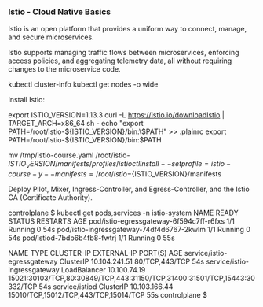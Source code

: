### Istio - Cloud Native Basics ### 

Istio is an open platform that provides a uniform way to connect, manage, and secure microservices. 

Istio supports managing traffic flows between microservices, enforcing access policies, and aggregating telemetry data, all without requiring changes to the microservice code.

kubectl cluster-info 
kubectl get nodes -o wide

Install Istio:

export ISTIO_VERSION=1.13.3 
curl -L https://istio.io/downloadIstio | TARGET_ARCH=x86_64 sh -
echo "export PATH=/root/istio-${ISTIO_VERSION}/bin:\$PATH" >> .plainrc
export PATH=/root/istio-${ISTIO_VERSION}/bin:$PATH

mv /tmp/istio-course.yaml /root/istio-${ISTIO_VERSION}/manifests/profiles/
istioctl install --set profile=istio-course -y --manifests=/root/istio-${ISTIO_VERSION}/manifests


Deploy Pilot, Mixer, Ingress-Controller, and Egress-Controller, and the Istio CA (Certificate Authority).


controlplane $ kubectl get pods,services -n istio-system
NAME                                        READY   STATUS    RESTARTS   AGE
pod/istio-egressgateway-6f594c7ff-r6fxs     1/1     Running   0          54s
pod/istio-ingressgateway-74df4d6767-2kwlm   1/1     Running   0          54s
pod/istiod-7bdb6b4fb8-fwtrj                 1/1     Running   0          55s

NAME                           TYPE           CLUSTER-IP      EXTERNAL-IP   PORT(S)                                                                      AGE
service/istio-egressgateway    ClusterIP      10.104.241.51   <none>        80/TCP,443/TCP                                                               54s
service/istio-ingressgateway   LoadBalancer   10.100.74.19    <pending>     15021:30103/TCP,80:30849/TCP,443:31150/TCP,31400:31501/TCP,15443:30332/TCP   54s
service/istiod                 ClusterIP      10.103.166.44   <none>        15010/TCP,15012/TCP,443/TCP,15014/TCP                                        55s
controlplane $ 